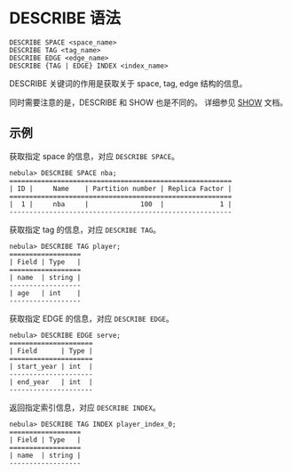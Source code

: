 # DESCRIBE 语法

```ngql
DESCRIBE SPACE <space_name>
DESCRIBE TAG <tag_name>
DESCRIBE EDGE <edge_name>
DESCRIBE {TAG | EDGE} INDEX <index_name>
```

DESCRIBE 关键词的作用是获取关于 space, tag, edge 结构的信息。

同时需要注意的是，DESCRIBE 和 SHOW 也是不同的。 详细参见 [SHOW](show-statements/show-charset-syntax.md) 文档。

## 示例

获取指定 space 的信息，对应 `DESCRIBE SPACE`。

```ngql
nebula> DESCRIBE SPACE nba;
========================================================
| ID |     Name    | Partition number | Replica Factor |
========================================================
|  1 |     nba     |             100  |              1 |
--------------------------------------------------------
```

获取指定 tag 的信息，对应 `DESCRIBE TAG`。

```ngql
nebula> DESCRIBE TAG player;
==================
| Field | Type   |
==================
| name  | string |
------------------
| age   | int    |
------------------
```

获取指定 EDGE 的信息，对应 `DESCRIBE EDGE`。

```ngql
nebula> DESCRIBE EDGE serve;
=====================
| Field      | Type |
=====================
| start_year | int  |
---------------------
| end_year   | int  |
---------------------
```

返回指定索引信息，对应 `DESCRIBE INDEX`。

```ngql
nebula> DESCRIBE TAG INDEX player_index_0;
==================
| Field | Type   |
==================
| name  | string |
------------------
```
